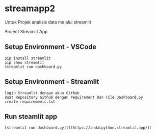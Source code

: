 # streamapp2
Untuk Projek analisis data melalui streamlit


Project Streamlit App

## Setup Environment - VSCode
```
pip install streamlit
pip show streamlit
streamlit run dashboard.py
```

## Setup Environment - Streamlit
```
login Streamlit dengan akun Github
Buat Repository Github dengan requirement dan File Dashboard.py
create requirements.txt
```

## Run steamlit app
```
[streamlit run dashboard.py]([(https://andatpython.streamlit.app/))
```
